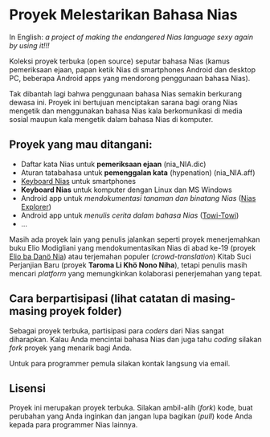 # Proyek Melestarikan Bahasa Nias

In English: *a project of making the endangered Nias language sexy again by using it!!!*

Koleksi proyek terbuka (open source) seputar bahasa Nias (kamus pemeriksaan ejaan, papan ketik Nias di smartphones Android dan desktop PC, beberapa Android apps yang mendorong penggunaan bahasa Nias).

Tak dibantah lagi bahwa penggunaan bahasa Nias semakin berkurang dewasa ini. Proyek ini bertujuan menciptakan sarana bagi orang Nias mengetik dan menggunakan bahasa Nias kala berkomunikasi di media sosial maupun kala mengetik dalam bahasa Nias di komputer.

## Proyek yang mau ditangani:

- Daftar kata Nias untuk **pemeriksaan ejaan** (nia_NIA.dic)
- Aturan tatabahasa untuk **pemenggalan kata** (hypenation) (nia_NIA.aff)
- [Keyboard Nias](https://github.com/sslaia/AnySoftKeyboard/tree/master/addons/languages/nias) untuk smartphones
- **Keyboard Nias** untuk komputer dengan Linux dan MS Windows
- Android app untuk *mendokumentasi tanaman dan binatang Nias* ([Nias Explorer](https://github.com/sslaia/Nias-Explorer))
- Android app untuk *menulis cerita dalam bahasa Nias* ([Towi-Towi](https://github.com/sslaia/Towi-Towi))
- ...

Masih ada proyek lain yang penulis jalankan seperti proyek menerjemahkan buku Elio Modigliani yang mendokumentasikan Nias di abad ke-19 (proyek [Elio ba Danö Nia](https://elionias.blogspot.com/)) atau terjemahan populer (*crowd-translation*) Kitab Suci Perjanjian Baru (proyek **Taroma Li Khö Nono Niha**), tetapi penulis masih mencari *platform* yang memungkinkan kolaborasi penerjemahan yang tepat.

## Cara berpartisipasi (lihat catatan di masing-masing proyek folder)

Sebagai proyek terbuka, partisipasi para *coders* dari Nias sangat diharapkan. Kalau Anda mencintai bahasa Nias dan juga tahu *coding* silakan *fork* proyek yang menarik bagi Anda.

Untuk para programmer pemula silakan kontak langsung via email.

## Lisensi

Proyek ini merupakan proyek terbuka. Silakan ambil-alih (*fork*) kode, buat perubahan yang Anda inginkan dan jangan lupa bagikan (*pull*) kode Anda kepada para programmer Nias lainnya.
